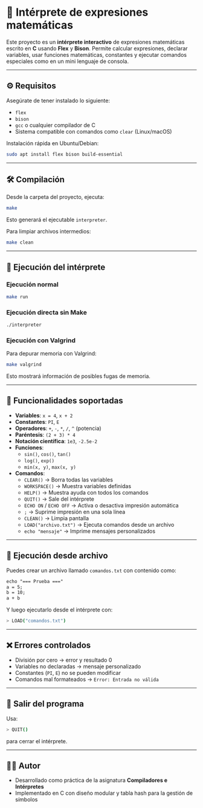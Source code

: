 # 🧮 Intérprete de expresiones matemáticas

Este proyecto es un **intérprete interactivo** de expresiones matemáticas escrito en **C** usando **Flex** y **Bison**. Permite calcular expresiones, declarar variables, usar funciones matemáticas, constantes y ejecutar comandos especiales como en un mini lenguaje de consola.

---

## ⚙️ Requisitos

Asegúrate de tener instalado lo siguiente:

- `flex`
- `bison`
- `gcc` o cualquier compilador de C
- Sistema compatible con comandos como `clear` (Linux/macOS)

Instalación rápida en Ubuntu/Debian:

```bash
sudo apt install flex bison build-essential
```

---

## 🛠️ Compilación

Desde la carpeta del proyecto, ejecuta:

```bash
make
```

Esto generará el ejecutable `interpreter`.

Para limpiar archivos intermedios:

```bash
make clean
```

---

## 🚀 Ejecución del intérprete

### Ejecución normal

```bash
make run
```

### Ejecución directa sin Make

```bash
./interpreter
```

### Ejecución con Valgrind

Para depurar memoria con Valgrind:

```bash
make valgrind
```

Esto mostrará información de posibles fugas de memoria.

---

## 🧠 Funcionalidades soportadas

- **Variables**: `x = 4`, `x + 2`
- **Constantes**: `PI`, `E`
- **Operadores**: `+`, `-`, `*`, `/`, `^` (potencia)
- **Paréntesis**: `(2 + 3) * 4`
- **Notación científica**: `1e3`, `-2.5e-2`
- **Funciones**:
  - `sin()`, `cos()`, `tan()`
  - `log()`, `exp()`
  - `min(x, y)`, `max(x, y)`
- **Comandos**:
  - `CLEAR()` → Borra todas las variables
  - `WORKSPACE()` → Muestra variables definidas
  - `HELP()` → Muestra ayuda con todos los comandos
  - `QUIT()` → Sale del intérprete
  - `ECHO ON` / `ECHO OFF` → Activa o desactiva impresión automática
  - `;` → Suprime impresión en una sola línea
  - `CLEAN()` → Limpia pantalla
  - `LOAD("archivo.txt")` → Ejecuta comandos desde un archivo
  - `echo "mensaje"` → Imprime mensajes personalizados

---

## 📂 Ejecución desde archivo

Puedes crear un archivo llamado `comandos.txt` con contenido como:

```txt
echo "=== Prueba ==="
a = 5;
b = 10;
a + b
```

Y luego ejecutarlo desde el intérprete con:

```bash
> LOAD("comandos.txt")
```

---

## ❌ Errores controlados

- División por cero → error y resultado 0
- Variables no declaradas → mensaje personalizado
- Constantes (`PI`, `E`) no se pueden modificar
- Comandos mal formateados → `Error: Entrada no válida`

---

## 🏁 Salir del programa

Usa:

```bash
> QUIT()
```

para cerrar el intérprete.

---

## 👨‍💻 Autor

- Desarrollado como práctica de la asignatura **Compiladores e Intérpretes**
- Implementado en C con diseño modular y tabla hash para la gestión de símbolos
